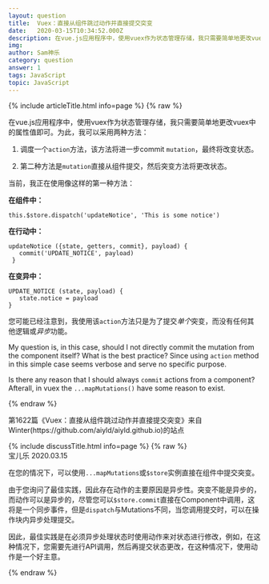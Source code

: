 ```yaml
---
layout: question
title:  Vuex：直接从组件跳过动作并直接提交突变
date:   2020-03-15T10:34:52.000Z
description: 在vue.js应用程序中，使用vuex作为状态管理存储，我只需要简单地更改vuex中的属性值即可。为此，我可以采用两种方法：调度一个action方法...
img: 
author: Sam神乐
category: question
answer: 1
tags: JavaScript
topic: JavaScript
---
```

<div class="article-root">
  <div class="article">
    {% include articleTitle.html info=page %}
    {% raw %}
    <div class="article-content"><p><font style="vertical-align: inherit;"><font style="vertical-align: inherit;">在vue.js应用程序中，使用vuex作为状态管理存储，我只需要简单地更改vuex中的属性值即可。</font><font style="vertical-align: inherit;">为此，我可以采用两种方法：</font></font></p>

<ol>
<li><p><font style="vertical-align: inherit;"><font style="vertical-align: inherit;">调度一个</font></font><code>action</code><font style="vertical-align: inherit;"><font style="vertical-align: inherit;">方法，该方法将进一步commit </font></font><code>mutation</code><font style="vertical-align: inherit;"><font style="vertical-align: inherit;">，最终将改变状态。</font></font></p></li>
<li><p><font style="vertical-align: inherit;"><font style="vertical-align: inherit;">第二种方法是</font></font><code>mutation</code><font style="vertical-align: inherit;"><font style="vertical-align: inherit;">直接从组件</font><font style="vertical-align: inherit;">提交，</font><font style="vertical-align: inherit;">然后突变方法将更改状态。</font></font></p></li>
</ol>

<p><font style="vertical-align: inherit;"><font style="vertical-align: inherit;">当前，我正在使用像这样的第一种方法：</font></font></p>

<p><strong><font style="vertical-align: inherit;"><font style="vertical-align: inherit;">在组件中：</font></font></strong></p>

<p><code>this.$store.dispatch('updateNotice', 'This is some notice')</code></p>

<p><strong><font style="vertical-align: inherit;"><font style="vertical-align: inherit;">在行动中：</font></font></strong></p>

<p><code>updateNotice ({state, getters, commit}, payload) {
   commit('UPDATE_NOTICE', payload)
 }</code></p>

<p><strong><font style="vertical-align: inherit;"><font style="vertical-align: inherit;">在变异中：</font></font></strong></p>

<p><code>UPDATE_NOTICE (state, payload) {
   state.notice = payload
}</code></p>

<p><font style="vertical-align: inherit;"><font style="vertical-align: inherit;">您可能已经注意到，我使用该</font></font><code>action</code><font style="vertical-align: inherit;"><font style="vertical-align: inherit;">方法只是为了提交</font></font><em><font style="vertical-align: inherit;"><font style="vertical-align: inherit;">单个</font></font></em><font style="vertical-align: inherit;"><font style="vertical-align: inherit;">突变，而没有任何其他逻辑或</font></font><em><font style="vertical-align: inherit;"><font style="vertical-align: inherit;">异步</font></font></em><font style="vertical-align: inherit;"><font style="vertical-align: inherit;">功能。</font></font></p>

<p>My question is, in this case, should I not directly commit the mutation from the component itself? What is the best practice? Since using <code>action</code> method in this simple case seems verbose and serve no specific purpose.</p>

<p>Is there any reason that I should always <code>commit</code> actions from a component?
 Afterall, in vuex the <code>...mapMutations()</code> have some reason to exist.</p></div>
    {% endraw %}
  </div>
  <p class="winter_mark">第1622篇《Vuex：直接从组件跳过动作并直接提交突变》来自Winter(https://github.com/aiyld/aiyld.github.io)的站点</p>
  <div class="discuss-wrapper">
    {% include discussTitle.html info=page %}
    {% raw %}
    <div class="discuss-item">
        <div class="discuss-parent">
          <div class="discuss-meta">
            <span class="discuss-user">宝儿乐</span>
            <span class="discuss-time">2020.03.15</span>
          </div>
          <div class="discuss-comment"><p><font style="vertical-align: inherit;"><font style="vertical-align: inherit;">在您的情况下，可以使用</font></font><code>...mapMutations</code><font style="vertical-align: inherit;"><font style="vertical-align: inherit;">或</font></font><code>$store</code><font style="vertical-align: inherit;"><font style="vertical-align: inherit;">实例</font><font style="vertical-align: inherit;">直接在组件中提交突变</font><font style="vertical-align: inherit;">。</font></font></p>

<p><font style="vertical-align: inherit;"><font style="vertical-align: inherit;">由于您询问了最佳实践，因此存在动作的主要原因是异步性。</font><font style="vertical-align: inherit;">突变不能是异步的，而动作可以是异步的，尽管您可以</font></font><code>$store.commit</code><font style="vertical-align: inherit;"><font style="vertical-align: inherit;">直接在Component中</font><font style="vertical-align: inherit;">调用</font><font style="vertical-align: inherit;">，这将是一个同步事件，但是</font></font><code>dispatch</code><font style="vertical-align: inherit;"><font style="vertical-align: inherit;">与Mutations不同</font><font style="vertical-align: inherit;">，当您调用</font><font style="vertical-align: inherit;">提交时，可以在操作块内异步处理提交。</font></font></p>

<p><font style="vertical-align: inherit;"><font style="vertical-align: inherit;">因此，最佳实践是在必须异步处理状态时使用动作来对状态进行修改，例如，在这种情况下，您需要先进行API调用，然后再提交状态更改，在这种情况下，使用动作是一个好主意。</font></font></p></div>
        </div></div>
    {% endraw %}
  </div>
<div>
